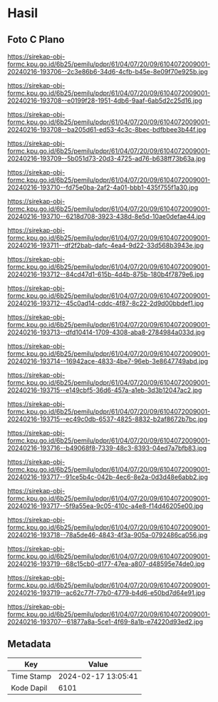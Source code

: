 # Hasil

## Foto C Plano

https://sirekap-obj-formc.kpu.go.id/6b25/pemilu/pdpr/61/04/07/20/09/6104072009001-20240216-193706--2c3e86b6-34d6-4cfb-b45e-8e09f70e925b.jpg

https://sirekap-obj-formc.kpu.go.id/6b25/pemilu/pdpr/61/04/07/20/09/6104072009001-20240216-193708--e0199f28-1951-4db6-9aaf-6ab5d2c25d16.jpg

https://sirekap-obj-formc.kpu.go.id/6b25/pemilu/pdpr/61/04/07/20/09/6104072009001-20240216-193708--ba205d61-ed53-4c3c-8bec-bdfbbee3b44f.jpg

https://sirekap-obj-formc.kpu.go.id/6b25/pemilu/pdpr/61/04/07/20/09/6104072009001-20240216-193709--5b051d73-20d3-4725-ad76-b638ff73b63a.jpg

https://sirekap-obj-formc.kpu.go.id/6b25/pemilu/pdpr/61/04/07/20/09/6104072009001-20240216-193710--fd75e0ba-2af2-4a01-bbb1-435f755f1a30.jpg

https://sirekap-obj-formc.kpu.go.id/6b25/pemilu/pdpr/61/04/07/20/09/6104072009001-20240216-193710--6218d708-3923-438d-8e5d-10ae0defae44.jpg

https://sirekap-obj-formc.kpu.go.id/6b25/pemilu/pdpr/61/04/07/20/09/6104072009001-20240216-193711--df2f2bab-dafc-4ea4-9d22-33d568b3943e.jpg

https://sirekap-obj-formc.kpu.go.id/6b25/pemilu/pdpr/61/04/07/20/09/6104072009001-20240216-193712--84cd47d1-615b-4d4b-875b-180b4f7879e6.jpg

https://sirekap-obj-formc.kpu.go.id/6b25/pemilu/pdpr/61/04/07/20/09/6104072009001-20240216-193712--45c0ad14-cddc-4f87-8c22-2d9d00bbdef1.jpg

https://sirekap-obj-formc.kpu.go.id/6b25/pemilu/pdpr/61/04/07/20/09/6104072009001-20240216-193713--dfd10414-1709-4308-aba8-2784984a033d.jpg

https://sirekap-obj-formc.kpu.go.id/6b25/pemilu/pdpr/61/04/07/20/09/6104072009001-20240216-193714--16942ace-4833-4be7-96eb-3e8647749abd.jpg

https://sirekap-obj-formc.kpu.go.id/6b25/pemilu/pdpr/61/04/07/20/09/6104072009001-20240216-193715--e149cbf5-36d6-457a-a1eb-3d3b12047ac2.jpg

https://sirekap-obj-formc.kpu.go.id/6b25/pemilu/pdpr/61/04/07/20/09/6104072009001-20240216-193715--ec49c0db-6537-4825-8832-b2af8672b7bc.jpg

https://sirekap-obj-formc.kpu.go.id/6b25/pemilu/pdpr/61/04/07/20/09/6104072009001-20240216-193716--b49068f8-7339-48c3-8393-04ed7a7bfb83.jpg

https://sirekap-obj-formc.kpu.go.id/6b25/pemilu/pdpr/61/04/07/20/09/6104072009001-20240216-193717--91ce5b4c-042b-4ec6-8e2a-0d3d48e6abb2.jpg

https://sirekap-obj-formc.kpu.go.id/6b25/pemilu/pdpr/61/04/07/20/09/6104072009001-20240216-193717--5f9a55ea-9c05-410c-a4e8-f14d46205e00.jpg

https://sirekap-obj-formc.kpu.go.id/6b25/pemilu/pdpr/61/04/07/20/09/6104072009001-20240216-193718--78a5de46-4843-4f3a-905a-0792486ca056.jpg

https://sirekap-obj-formc.kpu.go.id/6b25/pemilu/pdpr/61/04/07/20/09/6104072009001-20240216-193719--68c15cb0-d177-47ea-a807-d48595e74de0.jpg

https://sirekap-obj-formc.kpu.go.id/6b25/pemilu/pdpr/61/04/07/20/09/6104072009001-20240216-193719--ac62c77f-77b0-4779-b4d6-e50bd7d64e91.jpg

https://sirekap-obj-formc.kpu.go.id/6b25/pemilu/pdpr/61/04/07/20/09/6104072009001-20240216-193707--61877a8a-5ce1-4f69-8a1b-e74220d93ed2.jpg


## Metadata

| Key        | Value               |
| ---------- | ------------------- |
| Time Stamp | 2024-02-17 13:05:41 |
| Kode Dapil | 6101                |



